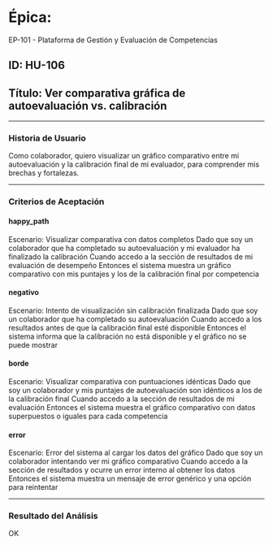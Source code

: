 # Épica: 
EP-101 - Plataforma de Gestión y Evaluación de Competencias

## ID: HU-106  
## Título: Ver comparativa gráfica de autoevaluación vs. calibración

---

### Historia de Usuario

Como colaborador, quiero visualizar un gráfico comparativo entre mi autoevaluación y la calibración final de mi evaluador, para comprender mis brechas y fortalezas.

---

### Criterios de Aceptación

#### happy_path
Escenario: Visualizar comparativa con datos completos
Dado que soy un colaborador que ha completado su autoevaluación y mi evaluador ha finalizado la calibración
Cuando accedo a la sección de resultados de mi evaluación de desempeño
Entonces el sistema muestra un gráfico comparativo con mis puntajes y los de la calibración final por competencia

#### negativo
Escenario: Intento de visualización sin calibración finalizada
Dado que soy un colaborador que ha completado su autoevaluación
Cuando accedo a los resultados antes de que la calibración final esté disponible
Entonces el sistema informa que la calibración no está disponible y el gráfico no se puede mostrar

#### borde
Escenario: Visualizar comparativa con puntuaciones idénticas
Dado que soy un colaborador y mis puntajes de autoevaluación son idénticos a los de la calibración final
Cuando accedo a la sección de resultados de mi evaluación
Entonces el sistema muestra el gráfico comparativo con datos superpuestos o iguales para cada competencia

#### error
Escenario: Error del sistema al cargar los datos del gráfico
Dado que soy un colaborador intentando ver mi gráfico comparativo
Cuando accedo a la sección de resultados y ocurre un error interno al obtener los datos
Entonces el sistema muestra un mensaje de error genérico y una opción para reintentar

---

### Resultado del Análisis  
OK

